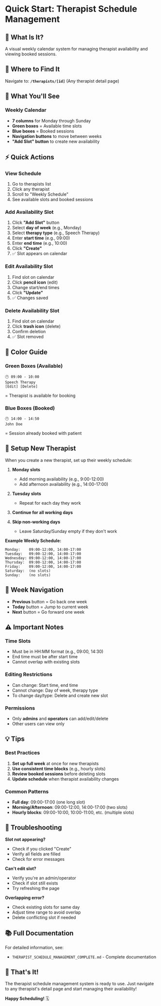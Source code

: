 # Quick Start: Therapist Schedule Management

## 🚀 What Is It?
A visual weekly calendar system for managing therapist availability and viewing booked sessions.

## 📍 Where to Find It
Navigate to: **`/therapists/[id]`** (Any therapist detail page)

## 👀 What You'll See

### Weekly Calendar
- **7 columns** for Monday through Sunday
- **Green boxes** = Available time slots
- **Blue boxes** = Booked sessions
- **Navigation buttons** to move between weeks
- **"Add Slot" button** to create new availability

## ⚡ Quick Actions

### View Schedule
1. Go to therapists list
2. Click any therapist
3. Scroll to "Weekly Schedule"
4. See available slots and booked sessions

### Add Availability Slot
1. Click **"Add Slot"** button
2. Select **day of week** (e.g., Monday)
3. Select **therapy type** (e.g., Speech Therapy)
4. Enter **start time** (e.g., 09:00)
5. Enter **end time** (e.g., 10:00)
6. Click **"Create"**
7. ✅ Slot appears on calendar

### Edit Availability Slot
1. Find slot on calendar
2. Click **pencil icon** (edit)
3. Change start/end times
4. Click **"Update"**
5. ✅ Changes saved

### Delete Availability Slot
1. Find slot on calendar
2. Click **trash icon** (delete)
3. Confirm deletion
4. ✅ Slot removed

## 🎨 Color Guide

### Green Boxes (Available)
```
🕐 09:00 - 10:00
Speech Therapy
[Edit] [Delete]
```
= Therapist is available for booking

### Blue Boxes (Booked)
```
🕐 14:00 - 14:50
John Doe
```
= Session already booked with patient

## 📅 Setup New Therapist

When you create a new therapist, set up their weekly schedule:

1. **Monday slots**
   - Add morning availability (e.g., 9:00-12:00)
   - Add afternoon availability (e.g., 14:00-17:00)

2. **Tuesday slots**
   - Repeat for each day they work

3. **Continue for all working days**

4. **Skip non-working days**
   - Leave Saturday/Sunday empty if they don't work

**Example Weekly Schedule:**
```
Monday:    09:00-12:00, 14:00-17:00
Tuesday:   09:00-12:00, 14:00-17:00
Wednesday: 09:00-12:00, 14:00-17:00
Thursday:  09:00-12:00, 14:00-17:00
Friday:    09:00-12:00, 14:00-17:00
Saturday:  (no slots)
Sunday:    (no slots)
```

## 🔄 Week Navigation

- **Previous** button = Go back one week
- **Today** button = Jump to current week
- **Next** button = Go forward one week

## ⚠️ Important Notes

### Time Slots
- Must be in HH:MM format (e.g., 09:00, 14:30)
- End time must be after start time
- Cannot overlap with existing slots

### Editing Restrictions
- Can change: Start time, end time
- Cannot change: Day of week, therapy type
- To change day/type: Delete and create new slot

### Permissions
- Only **admins** and **operators** can add/edit/delete
- Other users can view only

## 💡 Tips

### Best Practices
1. **Set up full week** at once for new therapists
2. **Use consistent time blocks** (e.g., hourly slots)
3. **Review booked sessions** before deleting slots
4. **Update schedule** when therapist availability changes

### Common Patterns
- **Full day**: 09:00-17:00 (one long slot)
- **Morning/Afternoon**: 09:00-12:00, 14:00-17:00 (two slots)
- **Hourly blocks**: 09:00-10:00, 10:00-11:00, etc. (multiple slots)

## 🐛 Troubleshooting

**Slot not appearing?**
- Check if you clicked "Create"
- Verify all fields are filled
- Check for error messages

**Can't edit slot?**
- Verify you're an admin/operator
- Check if slot still exists
- Try refreshing the page

**Overlapping error?**
- Check existing slots for same day
- Adjust time range to avoid overlap
- Delete conflicting slot if needed

## 📚 Full Documentation

For detailed information, see:
- `THERAPIST_SCHEDULE_MANAGEMENT_COMPLETE.md` - Complete documentation

## 🎉 That's It!

The therapist schedule management system is ready to use. Just navigate to any therapist's detail page and start managing their availability!

**Happy Scheduling!** 🗓️
